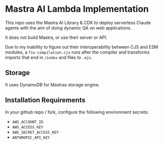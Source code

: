 # Mastra AI Lambda Implementation

This repo uses the Mastra AI Library & CDK to deploy serverless Claude agents with the aim of doing dynamic QA on web applications.

It does not build Mastra, or use their server or API.

Due to my inability to figure out their interoperability between CJS and ESM modules, a `fix-compilation.cjs` runs after the compiler and transforms imports that end in `/index` and files to `.mjs`.

## Storage

It uses DynamoDB for Mastras storage engine. 

## Installation Requirements

In your github repo / fork, configure the following environment secrets:

- `AWS_ACCOUNT_ID`
- `AWS_ACCESS_KEY`
- `AWS_SECRET_ACCESS_KEY`
- `ANTHROPIC_API_KEY`
